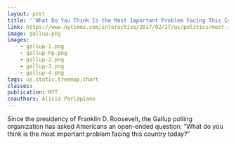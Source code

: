 ```yaml
---
layout: post
title: '‘What Do You Think Is the Most Important Problem Facing This Country Today?’'
link: https://www.nytimes.com/interactive/2017/02/27/us/politics/most-important-problem-gallup-polling-question.html
image: gallup.png
images:
    - gallup-1.png
    - gallup-hp.png
    - gallup-2.png
    - gallup-3.png
    - gallup-4.png
tags: us,static,treemap,chart
classes:
publication: NYT
coauthors: Alicia Parlapiano
---
```


Since the presidency of Franklin D. Roosevelt, the Gallup polling organization has asked Americans an open-ended question: “What do you think is the most important problem facing this country today?”
